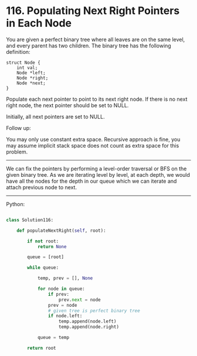 # 116. Populating Next Right Pointers in Each Node

You are given a perfect binary tree where all leaves are on the same level, and
every parent has two children. The binary tree has the following definition:

```
struct Node {
    int val;
    Node *left;
    Node *right;
    Node *next;
}
```

Populate each next pointer to point to its next right node. If there is
no next right node, the next pointer should be set to NULL.

Initially, all next pointers are set to NULL.

Follow up:

You may only use constant extra space.
Recursive approach is fine, you may assume implicit stack space does
not count as extra space for this problem.

---

We can fix the pointers by performing a level-order traversal or BFS on the
given binary tree. As we are iterating level by level, at each depth, we would
have all the nodes for the depth in our queue which we can iterate and attach
previous node to next.

---

Python:

```python

class Solution116:

    def populateNextRight(self, root):

        if not root:
            return None

        queue = [root]

        while queue:

            temp, prev = [], None

            for node in queue:
                if prev:
                    prev.next = node
                prev = node
                # given tree is perfect binary tree
                if node.left:
                    temp.append(node.left)
                    temp.append(node.right)

            queue = temp

        return root
```
